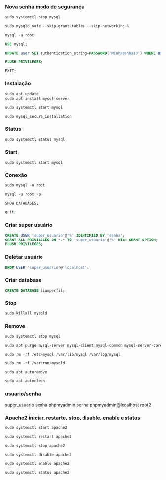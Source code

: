 ### Nova senha modo de segurança
```s
sudo systemctl stop mysql
```
```s
sudo mysqld_safe --skip-grant-tables --skip-networking &
```
```s
mysql -u root
```
```sql
USE mysql;
```
```sql
UPDATE user SET authentication_string=PASSWORD('Minhasenha10') WHERE User='root';
```
```sql
FLUSH PRIVILEGES;
```
```sql
EXIT;
```
### Instalação
```s
sudo apt update
sudo apt install mysql-server
```
```s
sudo systemctl start mysql
```
```s
sudo mysql_secure_installation
```
### Status
```s
sudo systemctl status mysql
```
### Start
```s
sudo systemctl start mysql
```
### Conexão
```s
sudo mysql -u root
```
```s
mysql -u root -p
```
```sql
SHOW DATABASES;
```
```s
quit;
```

### Criar super usuário
```sql
CREATE USER 'super_usuario'@'%' IDENTIFIED BY 'senha';
GRANT ALL PRIVILEGES ON *.* TO 'super_usuario'@'%' WITH GRANT OPTION;
FLUSH PRIVILEGES;
```

### Deletar usuário
```sql
DROP USER 'super_usuario'@'localhost';
```
### Criar database
```sql
CREATE DATABASE liamperfil;
```
### Stop
```s
sudo killall mysqld
```
### Remove
```s
sudo systemctl stop mysql
```
```s
sudo apt purge mysql-server mysql-client mysql-common mysql-server-core-* mysql-client-core-*
```
```s
sudo rm -rf /etc/mysql /var/lib/mysql /var/log/mysql
```
```s
sudo rm -rf /var/run/mysqld
```
```s
sudo apt autoremove
```
```s
sudo apt autoclean
```


### usuario/senha
super_usuario
senha
phpmyadmin
senha
phpmyadmin@localhost
root2

### Apache2 iniciar, restarte, stop, disable, enable e status
```s
sudo systemctl start apache2
```
```s
sudo systemctl restart apache2
```
```s
sudo systemctl stop apache2
```
```s
sudo systemctl disable apache2
```
```s
sudo systemctl enable apache2
```
```s
sudo systemctl status apache2
```

